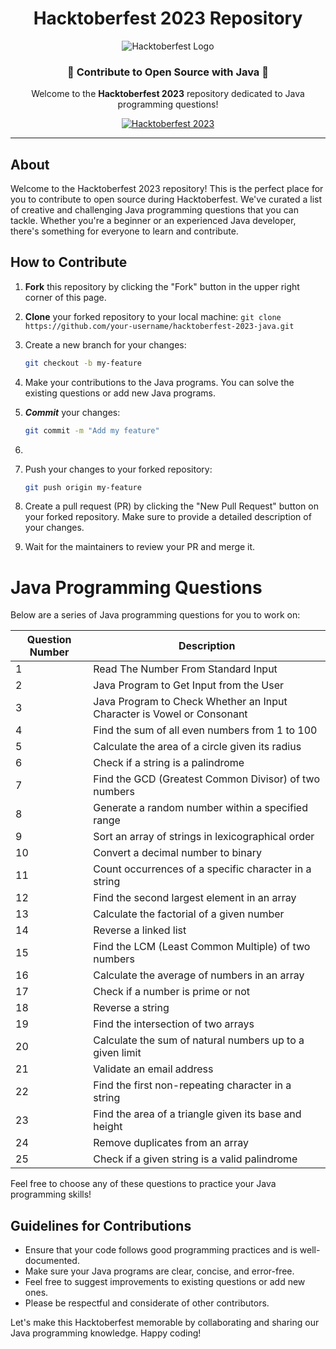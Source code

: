 <h1 align="center">Hacktoberfest 2023 Repository</h1>
<p align="center">
  <img src="https://1000logos.net/wp-content/uploads/2020/09/Java-Logo.png" alt="Hacktoberfest Logo">
</p>

<h3 align="center">🚀 Contribute to Open Source with Java 🚀</h3>

<p align="center">
  Welcome to the <strong>Hacktoberfest 2023</strong> repository dedicated to Java programming questions!
</p>

<p align="center">
  <a href="https://hacktoberfest.digitalocean.com/"><img src="https://img.shields.io/badge/Hacktoberfest-2023-blueviolet" alt="Hacktoberfest 2023"></a>
</p>

---

## About

Welcome to the Hacktoberfest 2023 repository! This is the perfect place for you to contribute to open source during Hacktoberfest. We've curated a list of creative and challenging Java programming questions that you can tackle. Whether you're a beginner or an experienced Java developer, there's something for everyone to learn and contribute.


## How to Contribute

1.  **Fork** this repository by clicking the "Fork" button in the upper right corner of this page.

2. **Clone** your forked repository to your local machine:
   ` git clone https://github.com/your-username/hacktoberfest-2023-java.git `

3. Create a new branch for your changes:
     ```sh
    git checkout -b my-feature
     
4. Make your contributions to the Java programs. You can solve the existing questions or add new Java programs.

6. ***Commit*** your changes:
     ```sh
   git commit -m "Add my feature"
7. 
8. Push your changes to your forked repository:
     ```sh
     git push origin my-feature
9. Create a pull request (PR) by clicking the "New Pull Request" button on your forked repository. Make sure to provide a detailed description of your changes.

10. Wait for the maintainers to review your PR and merge it.

# Java Programming Questions

Below are a series of Java programming questions for you to work on:

| Question Number | Description                                              |
|-----------------|----------------------------------------------------------|
| 1               | Read The Number From Standard Input                      |
| 2               | Java Program to Get Input from the User                   |
| 3               | Java Program to Check Whether an Input Character is Vowel or Consonant |
| 4               | Find the sum of all even numbers from 1 to 100           |
| 5               | Calculate the area of a circle given its radius           |
| 6               | Check if a string is a palindrome                         |
| 7               | Find the GCD (Greatest Common Divisor) of two numbers    |
| 8               | Generate a random number within a specified range         |
| 9               | Sort an array of strings in lexicographical order         |
| 10              | Convert a decimal number to binary                        |
| 11              | Count occurrences of a specific character in a string     |
| 12              | Find the second largest element in an array               |
| 13              | Calculate the factorial of a given number                 |
| 14              | Reverse a linked list                                     |
| 15              | Find the LCM (Least Common Multiple) of two numbers       |
| 16              | Calculate the average of numbers in an array              |
| 17              | Check if a number is prime or not                         |
| 18              | Reverse a string                                         |
| 19              | Find the intersection of two arrays                       |
| 20              | Calculate the sum of natural numbers up to a given limit  |
| 21              | Validate an email address                                |
| 22              | Find the first non-repeating character in a string        |
| 23              | Find the area of a triangle given its base and height     |
| 24              | Remove duplicates from an array                           |
| 25              | Check if a given string is a valid palindrome             |

Feel free to choose any of these questions to practice your Java programming skills!


## Guidelines for Contributions

- Ensure that your code follows good programming practices and is well-documented.
- Make sure your Java programs are clear, concise, and error-free.
- Feel free to suggest improvements to existing questions or add new ones.
- Please be respectful and considerate of other contributors.

Let's make this Hacktoberfest memorable by collaborating and sharing our Java programming knowledge. Happy coding!
